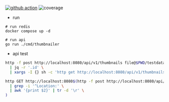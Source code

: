 [![github action](https://github.com/guiunoh/thumbnailer/actions/workflows/go.yml/badge.svg)](https://github.com/guiunoh/thumbnailer/actions/workflows/go.yml)
![coverage](https://img.shields.io/endpoint?url=https://gist.githubusercontent.com/guiunoh/cb32648fb86009af712ddf269c3a49c8/raw/67091f1d94d53a7582e574ae56c2afe995a771dd/thumbnailer-coverage-badge.json)

* run
```base
# run redis
docker compose up -d

# run api
go run ./cmd/thumbnailer
```

* api test
```bash
http -f post http://localhost:8080/api/v1/thumbnails file@$PWD/testdata/original.jpg rate=RATE50 \
  | jq -r '.id' \
  | xargs -I {} sh -c 'http get http://localhost:8080/api/v1/thumbnails/{} -o {}.png'

http GET http://localhost:8080$(http -f post http://localhost:8080/api/v1/thumbnails file@$PWD/testdata/original.jpg rate=RATE50 --headers \
  | grep -i '^Location:' \
  | awk '{print $2}' | tr -d '\r' \
)

```


